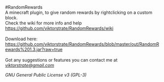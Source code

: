 #RandomRewards
<br>
A minecraft plugin, to give random rewards by rightclicking on a custom block.<br>
Check the wiki for more info and help https://github.com/viktorstrate/RandomRewards/wiki
<br><br>
Download here: https://github.com/viktorstrate/RandomRewards/blob/master/out/RandomRewards%201.3.jar?raw=true
<br><br>
Got any suggestions or features you can contact me at <i>viktorstrate@gmail.com</i>

<i>GNU General Public License v3 (GPL-3)</i>
